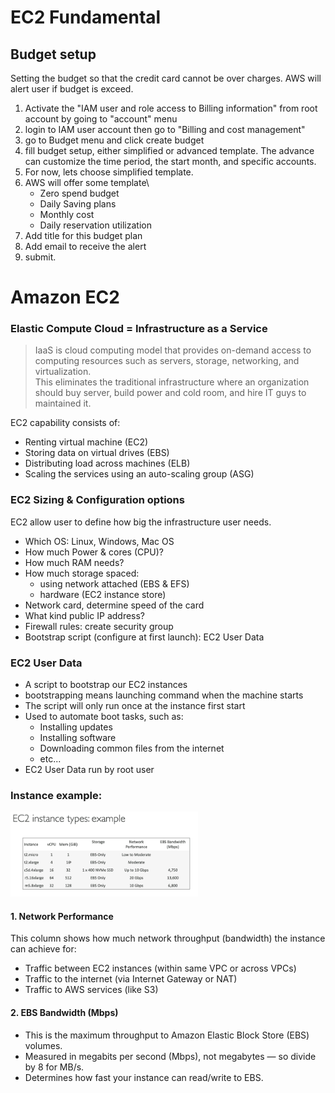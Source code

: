 # EC2 Fundamental

## Budget setup
Setting the budget so that the credit card cannot be over charges. 
AWS will alert user if budget is exceed.

1. Activate the "IAM user and role access to Billing information" from root account by going to "account" menu
2. login to IAM user account then go to "Billing and cost management"
3. go to Budget menu and click create budget
4. fill budget setup, either simplified or advanced template. The advance can customize the time period, the start month, and specific accounts.
5. For now, lets choose simplified template.
6. AWS will offer some template\
    * Zero spend budget
    * Daily Saving plans
    * Monthly cost
    * Daily reservation utilization
7. Add title for this budget plan
8. Add email to receive the alert
9. submit.

# Amazon EC2

### Elastic Compute Cloud = Infrastructure as a Service

> IaaS is cloud computing model that provides on-demand access to computing 
> resources such as servers, storage, networking, and virtualization.\
> This eliminates the traditional infrastructure where an organization 
> should buy server, build power and cold room, and hire IT guys to maintained it.

EC2 capability consists of:
* Renting virtual machine (EC2)
* Storing data on virtual drives (EBS)
* Distributing load across machines (ELB)
* Scaling the services using an auto-scaling group (ASG)

### EC2 Sizing & Configuration options
EC2 allow user to define how big the infrastructure user needs.

* Which OS: Linux, Windows, Mac OS
* How much Power & cores (CPU)?
* How much RAM needs?
* How much storage spaced:
    * using network attached (EBS & EFS)
    * hardware (EC2 instance store)
* Network card, determine speed of the card
* What kind public IP address?
* Firewall rules: create security group
* Bootstrap script (configure at first launch): EC2 User Data

### EC2 User Data

* A script to bootstrap our EC2 instances
* bootstrapping means launching command when the machine starts
* The script will only run once at the instance first start
* Used to automate boot tasks, such as:
    * Installing updates
    * Installing software
    * Downloading common files from the internet
    * etc...
* EC2 User Data run by root user

### Instance example:

<img src="img/02/EC2-instances-example.png" width="300" alt="EC2 instance example image"/>

#### 1. Network Performance
This column shows how much network throughput (bandwidth) the instance can achieve for:
* Traffic between EC2 instances (within same VPC or across VPCs)
* Traffic to the internet (via Internet Gateway or NAT)
* Traffic to AWS services (like S3)

#### 2. EBS Bandwidth (Mbps)
* This is the maximum throughput to Amazon Elastic Block Store (EBS) volumes.
* Measured in megabits per second (Mbps), not megabytes — so divide by 8 for MB/s.
* Determines how fast your instance can read/write to EBS.